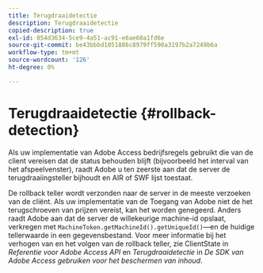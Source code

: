 ```yaml
---
title: Terugdraaidetectie
description: Terugdraaidetectie
copied-description: true
exl-id: 054d3634-5ce9-4a51-ac91-e6ae60a1fd6e
source-git-commit: be43bbbd1051886c8979ff590a3197b2a7249b6a
workflow-type: tm+mt
source-wordcount: '126'
ht-degree: 0%

---
```


# Terugdraaidetectie {#rollback-detection}

Als uw implementatie van Adobe Access bedrijfsregels gebruikt die van de client vereisen dat de status behouden blijft (bijvoorbeeld het interval van het afspeelvenster), raadt Adobe u ten zeerste aan dat de server de terugdraaiingsteller bijhoudt en AIR of SWF lijst toestaat.

De rollback teller wordt verzonden naar de server in de meeste verzoeken van de cliënt. Als uw implementatie van de Toegang van Adobe niet de het terugschroeven van prijzen vereist, kan het worden genegeerd. Anders raadt Adobe aan dat de server de willekeurige machine-id opslaat, verkregen met `MachineToken.getMachineId().getUniqueId()`—en de huidige tellerwaarde in een gegevensbestand. Voor meer informatie bij het verhogen van en het volgen van de rollback teller, zie ClientState in *Referentie voor Adobe Access API* en *Terugdraaidetectie* in *De SDK van Adobe Access gebruiken voor het beschermen van inhoud*.
